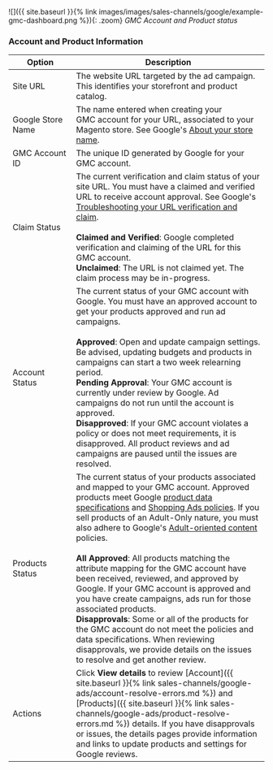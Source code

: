 
![]({{ site.baseurl }}{% link images/images/sales-channels/google/example-gmc-dashboard.png %}){: .zoom}
*GMC Account and Product status*

### Account and Product Information

|Option|Description|
|--|--|
|Site URL|The website URL targeted by the ad campaign. This identifies your storefront and product catalog.|
|Google Store Name|The name entered when creating your GMC account for your URL, associated to your Magento store. See Google's [About your store name](https://support.google.com/merchants/answer/160556?hl=en).|
|GMC Account ID|The unique ID generated by Google for your GMC account.|
|Claim Status|The current verification and claim status of your site URL. You must have a claimed and verified URL to receive account approval. See Google's [Troubleshooting your URL verification and claim](https://support.google.com/merchants/answer/7527436).<br/><br/>**Claimed and Verified**: Google completed verification and claiming of the URL for this GMC account.<br/>**Unclaimed**: The URL is not claimed yet. The claim process may be in-progress.|
|Account Status|The current status of your GMC account with Google. You must have an approved account to get your products approved and run ad campaigns.<br/><br/>**Approved**: Open and update campaign settings. Be advised, updating budgets and products in campaigns can start a two week relearning period.<br/>**Pending Approval**: Your GMC account is currently under review by Google. Ad campaigns do not run until the account is approved.<br/>**Disapproved**: If your GMC account violates a policy or does not meet requirements, it is disapproved. All product reviews and ad campaigns are paused until the issues are resolved.|
|Products Status|The current status of your products associated and mapped to your GMC account. Approved products meet Google [product data specifications](https://support.google.com/merchants/answer/7052112) and [Shopping Ads policies](https://support.google.com/merchants/answer/6149970). If you sell products of an Adult-Only nature, you must also adhere to Google's [Adult-oriented content](https://support.google.com/merchants/answer/6150138?hl=en) policies.<br/><br/>**All Approved**: All products matching the attribute mapping for the GMC account have been received, reviewed, and approved by Google. If your GMC account is approved and you have create campaigns, ads run for those associated products.<br/>**Disapprovals**: Some or all of the products for the GMC account do not meet the policies and data specifications. When reviewing disapprovals, we provide details on the issues to resolve and get another review.|
|Actions|Click **View details** to review [Account]({{ site.baseurl }}{% link sales-channels/google-ads/account-resolve-errors.md %}) and [Products]({{ site.baseurl }}{% link sales-channels/google-ads/product-resolve-errors.md %}) details. If you have disapprovals or issues, the details pages provide information and links to update products and settings for Google reviews.|